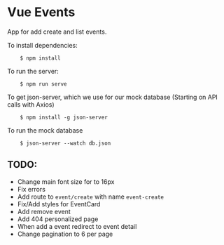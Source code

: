 # Vue Events

App for add create and list events.

To install dependencies:

```
    $ npm install
```

To run the server:

```
    $ npm run serve
```

To get json-server, which we use for our mock database (Starting on API calls with Axios)

```
    $ npm install -g json-server
```

To run the mock database

```
    $ json-server --watch db.json
```

## TODO:
 - Change main font size for to 16px
 - Fix errors
 - Add route to `event/create` with name `event-create`
 - Fix/Add styles for EventCard
 - Add remove event
 - Add 404 personalized page
 - When add a event redirect to event detail
 - Change pagination to 6 per page